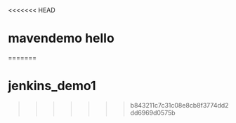 <<<<<<< HEAD
# mavendemo hello
=======
# jenkins_demo1
>>>>>>> b843211c7c31c08e8cb8f3774dd2dd6969d0575b

